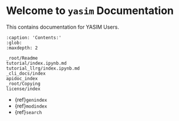 # Welcome to `yasim` Documentation

This contains documentation for YASIM Users.

```{toctree}
:caption: 'Contents:'
:glob:
:maxdepth: 2

_root/Readme
tutorial/index.ipynb.md
tutorial_llrg/index.ipynb.md
_cli_docs/index
apidoc_index
_root/Copying
license/index
```

- {ref}`genindex`
- {ref}`modindex`
- {ref}`search`

